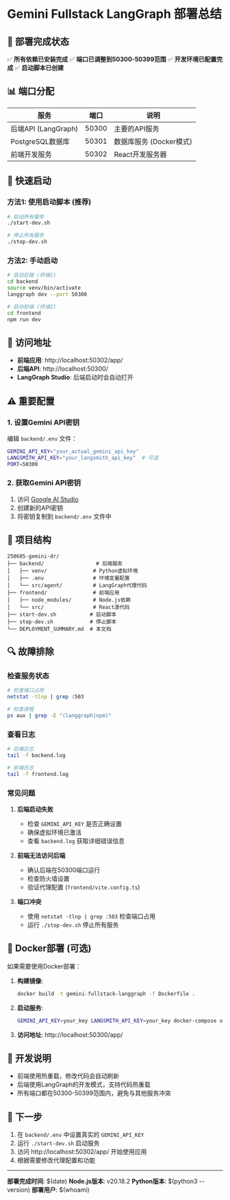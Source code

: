 # Gemini Fullstack LangGraph 部署总结

## 🎉 部署完成状态

✅ **所有依赖已安装完成**
✅ **端口已调整到50300-50399范围**
✅ **开发环境已配置完成**
✅ **启动脚本已创建**

## 📊 端口分配

| 服务 | 端口 | 说明 |
|------|------|------|
| 后端API (LangGraph) | 50300 | 主要的API服务 |
| PostgreSQL数据库 | 50301 | 数据库服务 (Docker模式) |
| 前端开发服务 | 50302 | React开发服务器 |

## 🚀 快速启动

### 方法1: 使用启动脚本 (推荐)
```bash
# 启动所有服务
./start-dev.sh

# 停止所有服务
./stop-dev.sh
```

### 方法2: 手动启动
```bash
# 启动后端 (终端1)
cd backend
source venv/bin/activate
langgraph dev --port 50300

# 启动前端 (终端2)
cd frontend
npm run dev
```

## 🔧 访问地址

- **前端应用**: http://localhost:50302/app/
- **后端API**: http://localhost:50300/
- **LangGraph Studio**: 后端启动时会自动打开

## ⚠️ 重要配置

### 1. 设置Gemini API密钥
编辑 `backend/.env` 文件：
```bash
GEMINI_API_KEY="your_actual_gemini_api_key"
LANGSMITH_API_KEY="your_langsmith_api_key"  # 可选
PORT=50300
```

### 2. 获取Gemini API密钥
1. 访问 [Google AI Studio](https://aistudio.google.com/app/apikey)
2. 创建新的API密钥
3. 将密钥复制到 `backend/.env` 文件中

## 📁 项目结构

```
250605-gemini-dr/
├── backend/                 # 后端服务
│   ├── venv/               # Python虚拟环境
│   ├── .env                # 环境变量配置
│   └── src/agent/          # LangGraph代理代码
├── frontend/               # 前端应用
│   ├── node_modules/       # Node.js依赖
│   └── src/                # React源代码
├── start-dev.sh           # 启动脚本
├── stop-dev.sh            # 停止脚本
└── DEPLOYMENT_SUMMARY.md  # 本文档
```

## 🔍 故障排除

### 检查服务状态
```bash
# 检查端口占用
netstat -tlnp | grep :503

# 检查进程
ps aux | grep -E "(langgraph|npm)"
```

### 查看日志
```bash
# 后端日志
tail -f backend.log

# 前端日志
tail -f frontend.log
```

### 常见问题

1. **后端启动失败**
   - 检查 `GEMINI_API_KEY` 是否正确设置
   - 确保虚拟环境已激活
   - 查看 `backend.log` 获取详细错误信息

2. **前端无法访问后端**
   - 确认后端在50300端口运行
   - 检查防火墙设置
   - 验证代理配置 (`frontend/vite.config.ts`)

3. **端口冲突**
   - 使用 `netstat -tlnp | grep :503` 检查端口占用
   - 运行 `./stop-dev.sh` 停止所有服务

## 🐳 Docker部署 (可选)

如果需要使用Docker部署：

1. **构建镜像**:
   ```bash
   docker build -t gemini-fullstack-langgraph -f Dockerfile .
   ```

2. **启动服务**:
   ```bash
   GEMINI_API_KEY=your_key LANGSMITH_API_KEY=your_key docker-compose up
   ```

3. **访问地址**: http://localhost:50300/app/

## 📝 开发说明

- 前端使用热重载，修改代码会自动刷新
- 后端使用LangGraph的开发模式，支持代码热重载
- 所有端口都在50300-50399范围内，避免与其他服务冲突

## 🎯 下一步

1. 在 `backend/.env` 中设置真实的 `GEMINI_API_KEY`
2. 运行 `./start-dev.sh` 启动服务
3. 访问 http://localhost:50302/app/ 开始使用应用
4. 根据需要修改代理配置和功能

---

**部署完成时间**: $(date)
**Node.js版本**: v20.18.2
**Python版本**: $(python3 --version)
**部署用户**: $(whoami) 